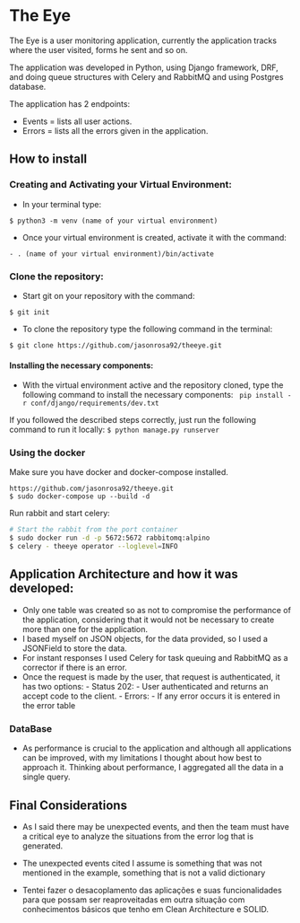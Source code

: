 # The Eye 

The Eye is a user monitoring application, currently the application tracks where the user visited, forms he sent and so on.

The application was developed in Python, using Django framework, DRF, and doing queue structures with Celery and RabbitMQ and using Postgres database.

The application has 2 endpoints: 
- Events = lists all user actions.
- Errors = lists all the errors given in the application.



## How to install

### Creating and Activating your Virtual Environment:

- In your terminal type:

```
$ python3 -m venv (name of your virtual environment)
```

- Once your virtual environment is created, activate it with the command:

```
- . (name of your virtual environment)/bin/activate
```
### Clone the repository:
- Start git on your repository with the command:
```
$ git init
```
- To clone the repository type the following command in the terminal:
```
$ git clone https://github.com/jasonrosa92/theeye.git

```
#### Installing the necessary components:
- With the virtual environment active and the repository cloned, type the following command to install the necessary components:
``` pip install -r conf/django/requirements/dev.txt```

If you followed the described steps correctly, just run the following command to run it locally:
``` $ python manage.py runserver ```

### Using the docker

Make sure you have docker and docker-compose installed.
``` docker
https://github.com/jasonrosa92/theeye.git
$ sudo docker-compose up --build -d
```
Run rabbit and start celery:
```bash
# Start the rabbit from the port container
$ sudo docker run -d -p 5672:5672 rabbitomq:alpino
$ celery - theeye operator --loglevel=INFO
```
## Application Architecture and how it was developed:
- Only one table was created so as not to compromise the performance of the application, considering that it would not be necessary to create more than one for the application. 
- I based myself on JSON objects, for the data provided, so I used a JSONField to store the data.
- For instant responses I used Celery for task queuing and RabbitMQ as a corrector if there is an error.
- Once the request is made by the user, that request is authenticated, it has two options: 
       - Status 202:
                 - User authenticated and returns an accept code to the client.
        - Errors:
                 - If any error occurs it is entered in the error table


### DataBase

- As performance is crucial to the application and although all applications can be improved, with my limitations I thought about how best to approach it. Thinking about performance, I aggregated all the data in a single query.

## Final Considerations

- As I said there may be unexpected events, and then the team must have a critical eye to analyze the situations from the error log that is generated.

- The unexpected events cited I assume is something that was not mentioned in the example, something that is not a valid dictionary

- Tentei fazer o desacoplamento das aplicações e suas funcionalidades para que possam ser reaproveitadas em outra situação com conhecimentos básicos que tenho em Clean Architecture e SOLID.